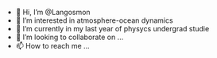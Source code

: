 - 👋 Hi, I’m @Langosmon
- 👀 I’m interested in atmosphere-ocean dynamics
- 🌱 I’m currently in my last year of physycs undergrad studie
- 💞️ I’m looking to collaborate on ...
- 📫 How to reach me ...

<!---
Langosmon/Langosmon is a ✨ special ✨ repository because its `README.md` (this file) appears on your GitHub profile.
You can click the Preview link to take a look at your changes.
--->
